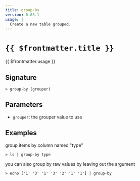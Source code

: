 ```yaml
---
title: group-by
version: 0.65.1
usage: |
  Create a new table grouped.
---
```


# <code>{{ $frontmatter.title }}</code>

<div style='white-space: pre-wrap;'>{{ $frontmatter.usage }}</div>

## Signature

```> group-by (grouper)```

## Parameters

 -  `grouper`: the grouper value to use

## Examples

group items by column named "type"
```shell
> ls | group-by type
```

you can also group by raw values by leaving out the argument
```shell
> echo ['1' '3' '1' '3' '2' '1' '1'] | group-by
```
